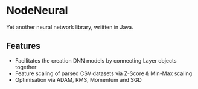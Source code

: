 # NodeNeural
Yet another neural network library, wriitten in Java.

## Features
- Facilitates the creation DNN models by connecting Layer objects together
- Feature scaling of parsed CSV datasets via Z-Score & Min-Max scaling
- Optimisation via ADAM, RMS, Momentum and SGD
